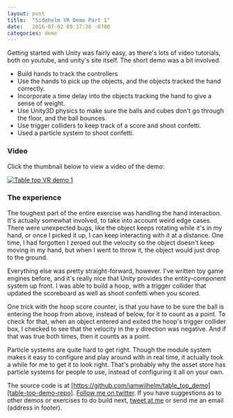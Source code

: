 ```yaml
---
layout: post
title:  "Sidehelm VR Demo Part 1"
date:   2016-07-02 09:37:36 -0700
categories: demo
---
```


Getting started with Unity was fairly easy, as there's lots of video tutorials,
both on youtube, and unity's site itself. The short demo was a bit involved.

- Build hands to track the controllers
- Use the hands to pick up the objects, and the objects tracked the hand correctly.
- Incorporate a time delay into the objects tracking the hand to give a sense of weight.
- Use Unity3D physics to make sure the balls and cubes don't go through the floor, and the ball bounces.
- Use trigger colliders to keep track of a score and shoot confetti.
- Used a particle system to shoot confetti.

### Video

Click the thumbnail below to view a video of the demo:

[![Table top VR demo 1](http://img.youtube.com/vi/GQAFp4_P6bM/0.jpg)](http://www.youtube.com/watch?v=GQAFp4_P6bM "Table Top VR demo 1")

### The experience

The toughest part of the entire exercise was handling the hand interaction. It's
actually somewhat involved, to take into account weird edge cases. There were
unexpected bugs, like the object keeps rotating while it's in my hand, or once
I picked it up, I can keep interacting with it at a distance. One time, I had
forgotten I zeroed out the velocity so the object doesn't keep moving in my hand,
but when I went to throw it, the object would just drop to the ground.

Everything else was pretty straight-forward, however. I've written toy game
engines before, and it's really nice that Unity provides the entity-component
system up front. I was able to build a hoop, with a trigger collider that updated
the scoreboard as well as shoot confetti when you scored.

One trick with the hoop score counter, is that you have to be sure the ball is
entering the hoop from above, instead of below, for it to count as a point. To
check for that, when an object entered and exited the hoop's trigger collider box, I
checked to see that the velocity in the y direction was negative. And if that was
true both times, then it counts as a point.

Particle systems are quite hard to get right. Though the module system makes it
easy to configure and play around with in real time, it actually took a while
for me to get it to look right. That's probably why the asset store has particle
systems for people to use, instead of configuring it all on your own.

The source code is at [https://github.com/iamwilhelm/table_top_demo][table-top-demo-repo].
[Follow me on twitter](https://twitter.com/iamwil). If you have suggestions as
to other demos or exercises to do build next, [tweet at me](https://twitter.com/intent/tweet?text=@iamwil%20)
or send me an email (address in footer).

[table-top-demo-repo]: https://github.com/iamwilhelm/table_top_demo
